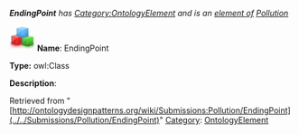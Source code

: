 ___EndingPoint__ has [Category:OntologyElement](../../Category/OntologyElement "Category:OntologyElement") and is an [element of](../../Property/ElementOf "Property:ElementOf") [Pollution](../../Submissions/Pollution "Submissions:Pollution")_


  




[![Class](../../images/thumb/2/27/Class.gif/45px-Class.gif)](../../Image/Class.gif "Class")
__Name__: EndingPoint 


__Type:__ owl:Class 


__Description__: 





Retrieved from "[http://ontologydesignpatterns.org/wiki/Submissions:Pollution/EndingPoint](../../Submissions/Pollution/EndingPoint)"
 [Category](http://ontologydesignpatterns.org/wiki/Special:Categories "Special:Categories"): [OntologyElement](../../Category/OntologyElement "Category:OntologyElement")